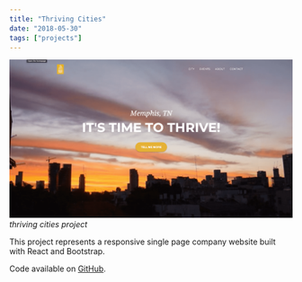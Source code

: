 ```yaml
---
title: "Thriving Cities"
date: "2018-05-30"
tags: ["projects"]
---
```


![thriving cities project](1.png)
_thriving cities project_

This project represents a responsive single page company website built with React and Bootstrap.

Code available on [GitHub](https://github.com/eneax/thriving-cities).
